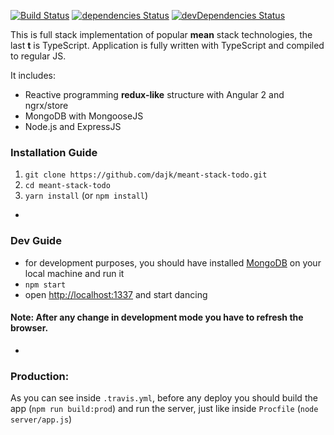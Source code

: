 [![Build Status](https://travis-ci.org/dajk/meant-stack-todo.svg?branch=master)](https://travis-ci.org/dajk/meant-stack-todo)
[![dependencies Status](https://david-dm.org/dajk/meant-stack-todo/status.svg)](https://david-dm.org/dajk/meant-stack-todo)
[![devDependencies Status](https://david-dm.org/dajk/meant-stack-todo/dev-status.svg)](https://david-dm.org/dajk/meant-stack-todo?type=dev)

This is full stack implementation of popular __mean__ stack technologies, the last __t__ is TypeScript.
Application is fully written with TypeScript and compiled to regular JS.

It includes:

- Reactive programming __redux-like__  structure with Angular 2 and ngrx/store
- MongoDB with MongooseJS
- Node.js and ExpressJS

### Installation  Guide

  1. `git clone https://github.com/dajk/meant-stack-todo.git`
  2. `cd meant-stack-todo`
  3. `yarn install` (or `npm install`)

-

### Dev Guide

 - for development purposes, you should have installed [MongoDB](https://docs.mongodb.com/manual/installation/?jmp=footer) on your local machine and run it
 - `npm start`
 - open [http://localhost:1337](http://localhost:1337) and start dancing

#### Note: After any change in development mode you have to refresh the browser.

-

### Production: 

As you can see inside `.travis.yml`, before any deploy you should build the app (`npm run build:prod`) and run the server, just like inside `Procfile` (`node server/app.js`)
